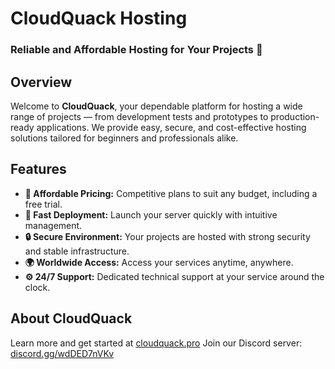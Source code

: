 # CloudQuack Hosting

### **Reliable and Affordable Hosting for Your Projects 🚀**

## **Overview**

Welcome to **CloudQuack**, your dependable platform for hosting a wide range of projects — from development tests and prototypes to production-ready applications. We provide easy, secure, and cost-effective hosting solutions tailored for beginners and professionals alike.

## **Features**

* **💸 Affordable Pricing:** Competitive plans to suit any budget, including a free trial.
* **🚀 Fast Deployment:** Launch your server quickly with intuitive management.
* **🔒 Secure Environment:** Your projects are hosted with strong security and stable infrastructure.
* **🌍 Worldwide Access:** Access your services anytime, anywhere.
* **⚙️ 24/7 Support:** Dedicated technical support at your service around the clock.

## **About CloudQuack**

Learn more and get started at [cloudquack.pro](https://cloudquack.pro)
Join our Discord server: [discord.gg/wdDED7nVKv](https://discord.gg/wdDED7nVKv)
